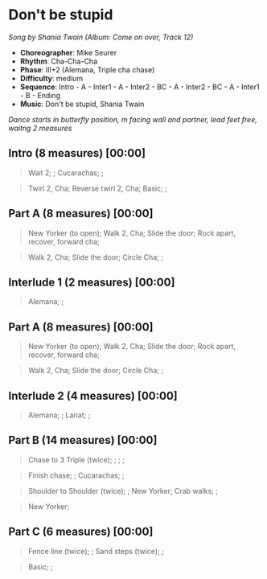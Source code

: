 # Don't be stupid
*Song by Shania Twain (Album: Come on over, Track 12)*

* **Choreographer**: Mike Seurer
* **Rhythm**: Cha-Cha-Cha
* **Phase**: III+2 (Alemana, Triple cha chase)
* **Difficulty**: medium
* **Sequence**: Intro - A - Inter1 - A - Inter2 - BC - A - Inter2 - BC - A - Inter1 - B - Ending
* **Music**: Don't be stupid, Shania Twain

*Dance starts in butterfly position, m facing wall and partner, lead feet free, waitng 2 measures*

## Intro (8 measures) [00:00]

> Wait 2; ; Cucarachas; ;

> Twirl 2, Cha; Reverse twirl 2, Cha; Basic; ;


## Part A (8 measures) [00:00]

> New Yorker (to open); Walk 2, Cha; Slide the door; Rock apart, recover, forward cha;

> Walk 2, Cha; Slide the door; Circle Cha; ;
## Interlude 1 (2 measures) [00:00]

> Alemana; ;

## Part A (8 measures) [00:00]

> New Yorker (to open); Walk 2, Cha; Slide the door; Rock apart, recover, forward cha;

> Walk 2, Cha; Slide the door; Circle Cha; ;

## Interlude 2 (4 measures) [00:00]

> Alemana; ; Lariat; ;

## Part B (14 measures) [00:00]

> Chase to 3 Triple (twice); ; ; ;

> Finish chase; ; Cucarachas; ;

> Shoulder to Shoulder (twice); ; New Yorker; Crab walks; ;

> New Yorker;

## Part C (6 measures) [00:00]

> Fence line (twice); ; Sand steps (twice); ;

> Basic; ;
